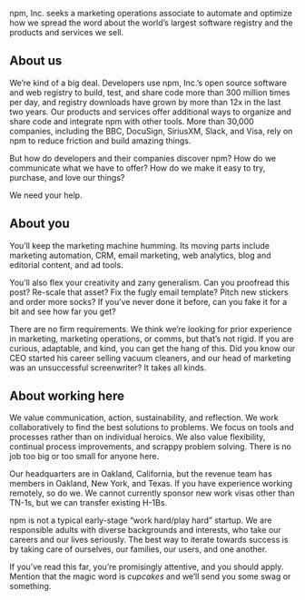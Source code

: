 npm, Inc. seeks a marketing operations associate to automate and optimize how we spread the word about the world’s largest software registry and the products and services we sell.

## About us

We’re kind of a big deal. Developers use npm, Inc.’s open source software and web registry to build, test, and share code more than 300 million times per day, and registry downloads have grown by more than 12x in the last two years. Our products and services offer additional ways to organize and share code and integrate npm with other tools. More than 30,000 companies, including the BBC, DocuSign, SiriusXM, Slack, and Visa, rely on npm to reduce friction and build amazing things.

But how do developers and their companies discover npm? How do we communicate what we have to offer? How do we make it easy to try, purchase, and love our things?

We need your help.

## About you

You’ll keep the marketing machine humming. Its moving parts include marketing automation, CRM, email marketing, web analytics, blog and editorial content, and ad tools.

You’ll also flex your creativity and zany generalism. Can you proofread this post? Re-scale that asset? Fix the fugly email template? Pitch new stickers and order more socks? If you’ve never done it before, can you fake it for a bit and see how far you get?

There are no firm requirements. We think we’re looking for prior experience in marketing, marketing operations, or comms, but that’s not rigid. If you are curious, adaptable, and kind, you can get the hang of this. Did you know our CEO started his career selling vacuum cleaners, and our head of marketing was an unsuccessful screenwriter? It takes all kinds. 

## About working here

We value communication, action, sustainability, and reflection. We work collaboratively to find the best solutions to problems. We focus on tools and processes rather than on individual heroics. We also value flexibility, continual process improvements, and scrappy problem solving. There is no job too big or too small for anyone here.

Our headquarters are in Oakland, California, but the revenue team has members in Oakland, New York, and Texas. If you have experience working remotely, so do we. We cannot currently sponsor new work visas other than TN-1s, but we can transfer existing H-1Bs.

npm is not a typical early-stage “work hard/play hard” startup. We are responsible adults with diverse backgrounds and interests, who take our careers and our lives seriously. The best way to iterate towards success is by taking care of ourselves, our families, our users, and one another.

If you’ve read this far, you’re promisingly attentive, and you should apply. Mention that the magic word is _cupcakes_ and we’ll send you some swag or something.
